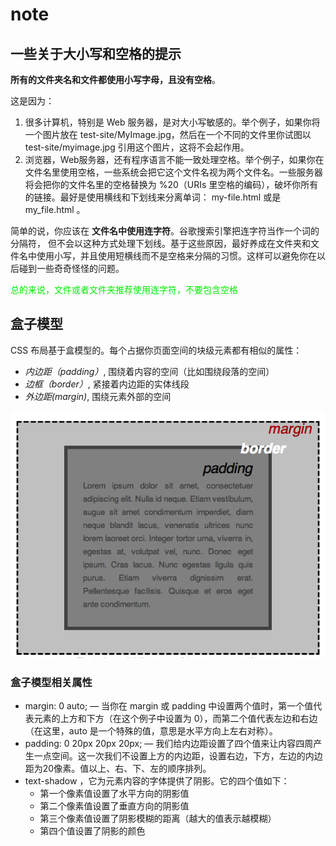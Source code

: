 # note
## 一些关于大小写和空格的提示
**所有的文件夹名和文件都使用小写字母，且没有空格**。

这是因为：

1. 很多计算机，特别是 Web 服务器，是对大小写敏感的。举个例子，如果你将一个图片放在 test-site/MyImage.jpg，然后在一个不同的文件里你试图以 test-site/myimage.jpg  引用这个图片，这将不会起作用。
2. 浏览器，Web服务器，还有程序语言不能一致处理空格。举个例子，如果你在文件名里使用空格，一些系统会把它这个文件名视为两个文件名。一些服务器将会把你的文件名里的空格替换为 %20（URIs 里空格的编码），破坏你所有的链接。最好是使用横线和下划线来分离单词： my-file.html 或是 my_file.html 。

简单的说，你应该在 **文件名中使用连字符**。谷歌搜索引擎把连字符当作一个词的分隔符， 但不会以这种方式处理下划线。基于这些原因，最好养成在文件夹和文件名中使用小写，并且使用短横线而不是空格来分隔的习惯。这样可以避免你在以后碰到一些奇奇怪怪的问题。

<font color=“red”>总的来说，文件或者文件夹推荐使用连字符，不要包含空格</font>

## 盒子模型
CSS 布局基于盒模型的。每个占据你页面空间的块级元素都有相似的属性：

- *内边距（padding）*, 围绕着内容的空间（比如围绕段落的空间）
- *边框（border）*, 紧接着内边距的实体线段
- *外边距(margin)*, 围绕元素外部的空间

![盒子模型](../images/box-model-1.png)

### 盒子模型相关属性
- margin: 0 auto; — 当你在 margin 或 padding 中设置两个值时，第一个值代表元素的上方和下方（在这个例子中设置为 0），而第二个值代表左边和右边（在这里，auto 是一个特殊的值，意思是水平方向上左右对称）。
- padding: 0 20px 20px 20px; — 我们给内边距设置了四个值来让内容四周产生一点空间。这一次我们不设置上方的内边距，设置右边，下方，左边的内边距为20像素。值以上、右、下、左的顺序排列。
- text-shadow ，它为元素内容的字体提供了阴影。它的四个值如下：
    - 第一个像素值设置了水平方向的阴影值
    - 第二个像素值设置了垂直方向的阴影值
    - 第三个像素值设置了阴影模糊的距离（越大的值表示越模糊）
    - 第四个值设置了阴影的颜色